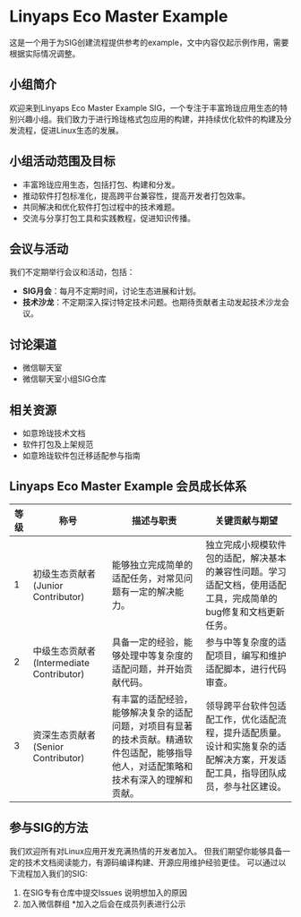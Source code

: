 # Linyaps Eco Master Example
  这是一个用于为SIG创建流程提供参考的example，文中内容仅起示例作用，需要根据实际情况调整。

## 小组简介
  欢迎来到Linyaps Eco Master Example SIG，一个专注于丰富玲珑应用生态的特别兴趣小组。我们致力于进行玲珑格式包应用的构建，并持续优化软件的构建及分发流程，促进Linux生态的发展。

## 小组活动范围及目标

- 丰富玲珑应用生态，包括打包、构建和分发。
- 推动软件打包标准化，提高跨平台兼容性，提高开发者打包效率。
- 共同解决和优化软件打包过程中的技术难题。
- 交流与分享打包工具和实践教程，促进知识传播。

## 会议与活动
  我们不定期举行会议和活动，包括：
- **SIG月会**：每月不定期时间，讨论生态进展和计划。
- **技术沙龙**：不定期深入探讨特定技术问题。也期待贡献者主动发起技术沙龙会议。

## 讨论渠道
- 微信聊天室
- 微信聊天室小组SIG仓库

## 相关资源
- 如意玲珑技术文档
- 软件打包及上架规范
- 如意玲珑软件包迁移适配参与指南

## Linyaps Eco Master Example 会员成长体系
|等级|称号|描述与职责|关键贡献与期望|
|-----|------|------|------|
|1|初级生态贡献者(Junior Contributor)|能够独立完成简单的适配任务，对常见问题有一定的解决能力。|独立完成小规模软件包的适配，解决基本的兼容性问题。学习适配文档，使用适配工具，完成简单的bug修复和文档更新任务。|
|2|中级生态贡献者(Intermediate Contributor)|具备一定的经验，能够处理中等复杂度的适配问题，并开始贡献代码。|参与中等复杂度的适配项目，编写和维护适配脚本，进行代码审查。|
|3|资深生态贡献者(Senior Contributor)|有丰富的适配经验，能够解决复杂的适配问题，对项目有显著的技术贡献。精通软件包适配，能够指导他人，对适配策略和技术有深入的理解和贡献。|领导跨平台软件包适配工作，优化适配流程，提升适配质量。设计和实施复杂的适配解决方案，开发适配工具，指导团队成员，参与社区建设。|

## 参与SIG的方法
  我们欢迎所有对Linux应用开发充满热情的开发者加入。
  但我们期望你能够具备一定的技术文档阅读能力，有源码编译构建、开源应用维护经验更佳。
  可以通过以下流程加入我们的SIG:

1. 在SIG专有仓库中提交Issues 说明想加入的原因
2. 加入微信群组
  \*加入之后会在成员列表进行公示







